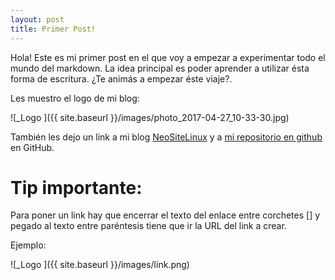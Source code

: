 ```yaml
---
layout: post
title: Primer Post!
---
```


Hola! Este es mi primer post en el que voy a empezar a experimentar todo el mundo del markdown. La idea principal es poder aprender a utilizar ésta forma de escritura.
¿Te animás a empezar éste viaje?.

Les muestro el logo de mi blog:

![_Logo ]({{ site.baseurl }}/images/photo_2017-04-27_10-33-30.jpg)

También les dejo un link a mi blog [NeoSiteLinux](https://neositelinux.com) y a [mi repositorio en github](https://github.com/neoranger) en GitHub.

# Tip importante:

Para poner un link hay que encerrar el texto del enlace entre corchetes [] y pegado al texto entre paréntesis tiene que ir la URL del link a crear.

Ejemplo:

![_Logo ]({{ site.baseurl }}/images/link.png)